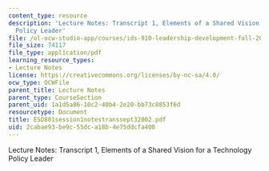 ```yaml
---
content_type: resource
description: 'Lecture Notes: Transcript 1, Elements of a Shared Vision for a Technology
  Policy Leader'
file: /ol-ocw-studio-app/courses/ids-910-leadership-development-fall-2002/2cabae93be9c55dca18b4e75ddcfa408_ESD801session1notestranssept32002.pdf
file_size: 74117
file_type: application/pdf
learning_resource_types:
- Lecture Notes
license: https://creativecommons.org/licenses/by-nc-sa/4.0/
ocw_type: OCWFile
parent_title: Lecture Notes
parent_type: CourseSection
parent_uid: 1a1d5a86-10c2-40b4-2e20-bb73c8853f6d
resourcetype: Document
title: ESD801session1notestranssept32002.pdf
uid: 2cabae93-be9c-55dc-a18b-4e75ddcfa408
---
```

Lecture Notes: Transcript 1, Elements of a Shared Vision for a Technology Policy Leader